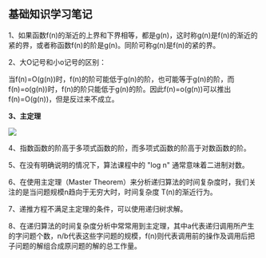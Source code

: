 ## 基础知识学习笔记

1、如果函数f(n)的渐近的上界和下界相等，都是g(n)，这时称g(n)是f(n)的渐近的紧的界，或者称函数f(n)的阶是g(n)。同阶可称g(n)是f(n)的紧的界。

2、大O记号和小o记号的区别：

当f(n)=O(g(n))时，f(n)的阶可能低于g(n)的阶，也可能等于g(n)的阶，而f(n)=o(g(n))时，f(n)的阶只能低于g(n)的阶。因此f(n)=o(g(n))可以推出f(n)=O(g(n))，但是反过来不成立。

**3、主定理**

![](https://cdn.sa.net/2023/12/26/T7s3uQbJWwFvcLa.webp)

4、指数函数的阶高于多项式函数的阶，而多项式函数的阶高于对数函数的阶。

5、在没有明确说明的情况下，算法课程中的 "log n" 通常意味着二进制对数。

6、在使用主定理（Master Theorem）来分析递归算法的时间复杂度时，我们关注的是当问题规模n趋向于无穷大时，时间复杂度 T(n)的渐近行为。

7、递推方程不满足主定理的条件，可以使用递归树求解。

8、在递归算法的时间复杂度分析中常常用到主定理，其中a代表递归调用所产生的字问题个数，n/b代表这些字问题的规模，f(n)则代表调用前的操作及调用后把子问题的解组合成原问题的解的总工作量。